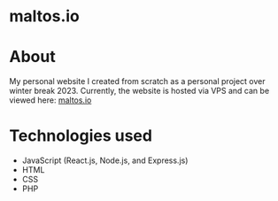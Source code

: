 # maltos.io

# About
My personal website I created from scratch as a personal project over winter break 2023. 
Currently, the website is hosted via VPS and can be viewed here: [maltos.io](https://maltos.io)

# Technologies used
- JavaScript (React.js, Node.js, and Express.js)
- HTML
- CSS
- PHP
